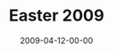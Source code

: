 ---
layout: message
category: message
series: "Reset"
title: "Easter 2009"
date: 2009-04-12-00-00
message_id: 557
---